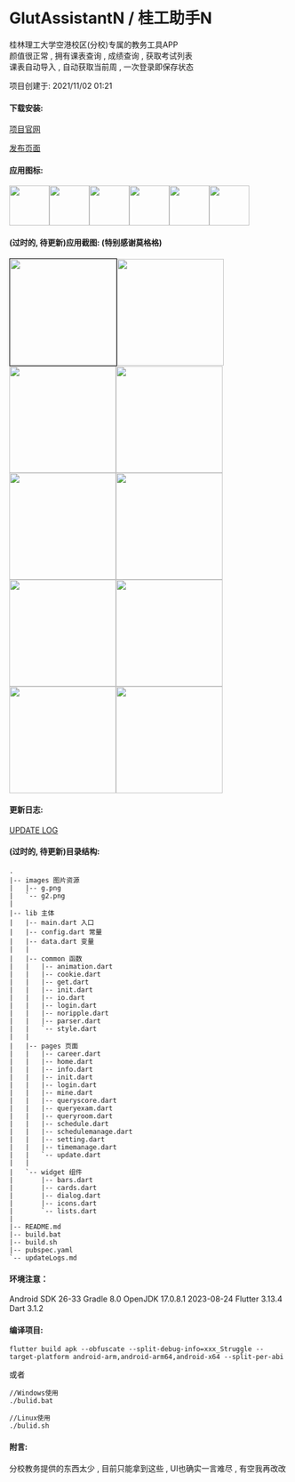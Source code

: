 # GlutAssistantN / 桂工助手N

桂林理工大学空港校区(分校)专属的教务工具APP  
颜值很正常 , 拥有课表查询 , 成绩查询 , 获取考试列表  
课表自动导入 , 自动获取当前周 , 一次登录即保存状态

项目创建于: 2021/11/02 01:21

#### 下载安装:

[项目官网](https://nano71.com/gan)

[发布页面](https://github.com/nano71/GlutAssistantN/releases)

#### 应用图标:

<img src="https://github.com/nano71/GlutAssistantN/blob/master/images/ic_launcher-playstore.png" width="72" /><img src="https://github.com/nano71/Images/blob/master/gan/ic_launcher-playstore.png" width="72" /><img src="https://github.com/nano71/Images/blob/master/gan/logo2-01-01-01-01-01-01-01-01.png" width="72" /><img src="https://github.com/nano71/Images/blob/master/gan/G1.png" width="72" /><img src="https://github.com/nano71/Images/blob/master/gan/G2.png" width="72" /><img src="https://github.com/nano71/Images/blob/master/gan/G3.png" width="72" />

#### (过时的, 待更新)应用截图: (特别感谢莫格格)

<img src="https://github.com/nano71/Images/blob/master/gan/1FDB13A58E9C603B96581C589DAA2C4C.jpg" style="border:1px solid" width="192" /><img src="https://github.com/nano71/Images/blob/master/gan/Screenshot_2022-02-10-15-35-19-01_581d685b5f7bb8d.jpg" width="192" /><img src="https://github.com/nano71/Images/blob/master/gan/248B069E4374DF049F28D97D510ADD6C.jpg" width="192" /><img src="https://github.com/nano71/Images/blob/master/gan/77DAB8345CA162F77C647CCE07A80E48.jpg" width="192" /><img src="https://github.com/nano71/Images/blob/master/gan/CE19BA7D42040C371385476E9D030581.jpg" width="192" /><img src="https://github.com/nano71/Images/blob/master/gan/E3A2AF93264ACD695475568DBBC6F86A.jpg" width="192" /><img src="https://github.com/nano71/Images/blob/master/gan/7E00784C2347C0982113E2BEAFF2ABF6.jpg" width="192" /><img src="https://github.com/nano71/Images/blob/master/gan/FF853B6193109699A0ABC6DD893F10BB.jpg" width="192" /><img src="https://github.com/nano71/Images/blob/master/gan/Screenshot_2022-02-10-15-44-27-02_581d685b5f7bb8d.jpg" width="192" /><img src="https://github.com/nano71/Images/blob/master/gan/51E157CEB422FD5398716ECFA3C4D71A.jpg" width="192" />

#### 更新日志:

[UPDATE LOG](https://github.com/nano71/GlutAssistantN/uploadLogs.md)

#### (过时的, 待更新)目录结构:

```text
.
|-- images 图片资源
|   |-- g.png
|   `-- g2.png
|   
|-- lib 主体
|   |-- main.dart 入口
|   |-- config.dart 常量
|   |-- data.dart 变量
|   |
|   |-- common 函数
|   |   |-- animation.dart
|   |   |-- cookie.dart
|   |   |-- get.dart
|   |   |-- init.dart
|   |   |-- io.dart
|   |   |-- login.dart
|   |   |-- noripple.dart
|   |   |-- parser.dart
|   |   `-- style.dart
|   |
|   |-- pages 页面
|   |   |-- career.dart
|   |   |-- home.dart
|   |   |-- info.dart
|   |   |-- init.dart
|   |   |-- login.dart
|   |   |-- mine.dart
|   |   |-- queryscore.dart
|   |   |-- queryexam.dart
|   |   |-- queryroom.dart
|   |   |-- schedule.dart
|   |   |-- schedulemanage.dart
|   |   |-- setting.dart
|   |   |-- timemanage.dart
|   |   `-- update.dart
|   |
|   `-- widget 组件
|       |-- bars.dart
|       |-- cards.dart
|       |-- dialog.dart
|       |-- icons.dart
|       `-- lists.dart
|   
|-- README.md
|-- build.bat
|-- build.sh
|-- pubspec.yaml
`-- updateLogs.md
```

#### 环境注意：
Android SDK 26-33
Gradle 8.0
OpenJDK 17.0.8.1 2023-08-24
Flutter 3.13.4
Dart 3.1.2

#### 编译项目:

```
flutter build apk --obfuscate --split-debug-info=xxx_Struggle --target-platform android-arm,android-arm64,android-x64 --split-per-abi
```

或者

```
//Windows使用
./bulid.bat  

//Linux使用
./bulid.sh 
```

#### 附言:

分校教务提供的东西太少 , 目前只能拿到这些 , UI也确实一言难尽 , 有空我再改改  
